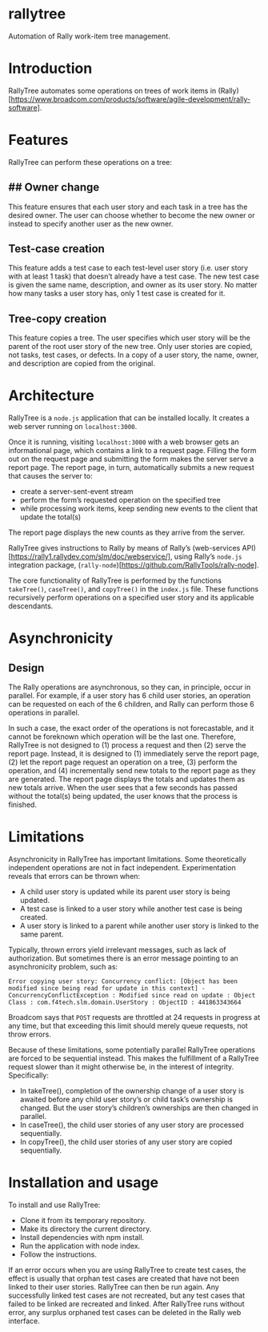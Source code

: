 # rallytree
Automation of Rally work-item tree management.
# Introduction
RallyTree automates some operations on trees of work items in (Rally)[https://www.broadcom.com/products/software/agile-development/rally-software]. 

# Features
RallyTree can perform these operations on a tree:

## ## Owner change
This feature ensures that each user story and each task in a tree has the desired owner. The user can choose whether to become the new owner or instead to specify another user as the new owner.

## Test-case creation
This feature adds a test case to each test-level user story (i.e. user story with at least 1 task) that doesn’t already have a test case. The new test case is given the same name, description, and owner as its user story. No matter how many tasks a user story has, only 1 test case is created for it.

## Tree-copy creation
This feature copies a tree. The user specifies which user story will be the parent of the root user story of the new tree. Only user stories are copied, not tasks, test cases, or defects. In a copy of a user story, the name, owner, and description are copied from the original.

# Architecture
RallyTree is a `node.js` application that can be installed locally. It creates a web server running on `localhost:3000`.

Once it is running, visiting `localhost:3000` with a web browser gets an informational page, which contains a link to a request page. Filling the form out on the request page and submitting the form makes the server serve a report page. The report page, in turn, automatically submits a new request that causes the server to:

- create a server-sent-event stream
- perform the form’s requested operation on the specified tree
- while processing work items, keep sending new events to the client that update the total(s)

The report page displays the new counts as they arrive from the server.

RallyTree gives instructions to Rally by means of Rally’s (web-services API)[https://rally1.rallydev.com/slm/doc/webservice/], using Rally’s `node.js` integration package, (`rally-node`)[https://github.com/RallyTools/rally-node].

The core functionality of RallyTree is performed by the functions `takeTree()`, `caseTree()`, and `copyTree()` in the `index.js` file. These functions recursively perform operations on a specified user story and its applicable descendants.

# Asynchronicity

## Design
The Rally operations are asynchronous, so they can, in principle, occur in parallel. For example, if a user story has 6 child user stories, an operation can be requested on each of the 6 children, and Rally can perform those 6 operations in parallel.

In such a case, the exact order of the operations is not forecastable, and it cannot be foreknown which operation will be the last one. Therefore, RallyTree is not designed to (1) process a request and then (2) serve the report page. Instead, it is designed to (1) immediately serve the report page, (2) let the report page request an operation on a tree, (3) perform the operation, and (4) incrementally send new totals to the report page as they are generated. The report page displays the totals and updates them as new totals arrive. When the user sees that a few seconds has passed without the total(s) being updated, the user knows that the process is finished.

# Limitations
Asynchronicity in RallyTree has important limitations. Some theoretically independent operations are not in fact independent. Experimentation reveals that errors can be thrown when:

- A child user story is updated while its parent user story is being updated.
- A test case is linked to a user story while another test case is being created.
- A user story is linked to a parent while another user story is linked to the same parent.

Typically, thrown errors yield irrelevant messages, such as lack of authorization. But sometimes there is an error message pointing to an asynchronicity problem, such as:

```
Error copying user story: Concurrency conflict: [Object has been modified since being read for update in this context] - ConcurrencyConflictException : Modified since read on update : Object Class : com.f4tech.slm.domain.UserStory : ObjectID : 441863343664
```

Broadcom says that `POST` requests are throttled at 24 requests in progress at any time, but that exceeding this limit should merely queue requests, not throw errors.

Because of these limitations, some potentially parallel RallyTree operations are forced to be sequential instead. This makes the fulfillment of a RallyTree request slower than it might otherwise be, in the interest of integrity. Specifically:

- In takeTree(), completion of the ownership change of a user story is awaited before any child user story’s or child task’s ownership is changed. But the user story’s children’s ownerships are then changed in parallel.
- In caseTree(), the child user stories of any user story are processed sequentially.
- In copyTree(), the child user stories of any user story are copied sequentially.

# Installation and usage
To install and use RallyTree:

- Clone it from its temporary repository.
- Make its directory the current directory.
- Install dependencies with npm install.
- Run the application with node index.
- Follow the instructions.

If an error occurs when you are using RallyTree to create test cases, the effect is usually that orphan test cases are created that have not been linked to their user stories. RallyTree can then be run again. Any successfully linked test cases are not recreated, but any test cases that failed to be linked are recreated and linked. After RallyTree runs without error, any surplus orphaned test cases can be deleted in the Rally web interface.
